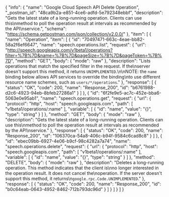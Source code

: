 {
  "info": {
    "name": "Google Cloud Speech API Delete Operation",
    "_postman_id": "48ca9b2a-e851-4ce6-adfd-5e792348ebbf",
    "description": "Gets the latest state of a long-running operation.  Clients can use this\nmethod to poll the operation result at intervals as recommended by the API\nservice.",
    "schema": "https://schema.getpostman.com/json/collection/v2.0.0/"
  },
  "item": [
    {
      "name": "Operation",
      "item": [
        {
          "id": "70497471-663c-4eae-bb82-58a2f6ef6647",
          "name": "speech.operations.list",
          "request": {
            "url": "http://speech.googleapis.com/v1beta1/operations?filter=%7B%7D&name=%7B%7D&pageSize=%7B%7D&pageToken=%7B%7D",
            "method": "GET",
            "body": {
              "mode": "raw"
            },
            "description": "Lists operations that match the specified filter in the request. If the\nserver doesn't support this method, it returns `UNIMPLEMENTED`.\n\nNOTE: the `name` binding below allows API services to override the binding\nto use different resource name schemes, such as `users/*/operations`."
          },
          "response": [
            {
              "status": "OK",
              "code": 200,
              "name": "Response_200",
              "id": "b6761988-d2c6-4923-94eb-8bfeb27286a1"
            }
          ]
        },
        {
          "id": "6f2fe9e5-ac7c-452e-bba6-5063e0e95ab1",
          "name": "speech.operations.get",
          "request": {
            "url": {
              "protocol": "http",
              "host": "speech.googleapis.com",
              "path": [
                "v1beta1/operations/:name"
              ],
              "variable": [
                {
                  "id": "name",
                  "value": "{}",
                  "type": "string"
                }
              ]
            },
            "method": "GET",
            "body": {
              "mode": "raw"
            },
            "description": "Gets the latest state of a long-running operation.  Clients can use this\nmethod to poll the operation result at intervals as recommended by the API\nservice."
          },
          "response": [
            {
              "status": "OK",
              "code": 200,
              "name": "Response_200",
              "id": "106370ca-54a8-406c-b94f-9584c6cad8c8"
            }
          ]
        },
        {
          "id": "ebec09bb-6927-4e06-b9cf-98c4282a7a74",
          "name": "speech.operations.delete",
          "request": {
            "url": {
              "protocol": "http",
              "host": "speech.googleapis.com",
              "path": [
                "v1beta1/operations/:name"
              ],
              "variable": [
                {
                  "id": "name",
                  "value": "{}",
                  "type": "string"
                }
              ]
            },
            "method": "DELETE",
            "body": {
              "mode": "raw"
            },
            "description": "Deletes a long-running operation. This method indicates that the client is\nno longer interested in the operation result. It does not cancel the\noperation. If the server doesn't support this method, it returns\n`google.rpc.Code.UNIMPLEMENTED`."
          },
          "response": [
            {
              "status": "OK",
              "code": 200,
              "name": "Response_200",
              "id": "b0c64eab-0643-4952-8462-712b793dc96d"
            }
          ]
        }
      ]
    }
  ]
}